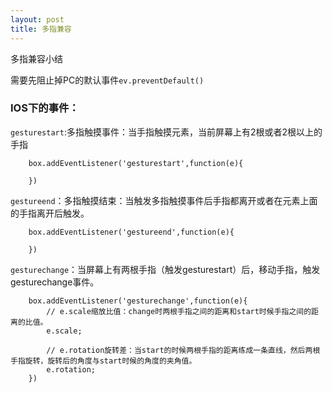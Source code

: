 ```yaml
---
layout: post
title: 多指兼容
---
```


多指兼容小结

需要先阻止掉PC的默认事件`ev.preventDefault()`
### IOS下的事件：
`gesturestart`:多指触摸事件：当手指触摸元素，当前屏幕上有2根或者2根以上的手指      
```
	box.addEventListener('gesturestart',function(e){
		
	})
```

`gestureend`：多指触摸结束：当触发多指触摸事件后手指都离开或者在元素上面的手指离开后触发。   

```
	box.addEventListener('gestureend',function(e){
		
	})    
```

`gesturechange`：当屏幕上有两根手指（触发gesturestart）后，移动手指，触发gesturechange事件。

```
	box.addEventListener('gesturechange',function(e){
		// e.scale缩放比值：change时两根手指之间的距离和start时候手指之间的距离的比值。
		e.scale; 
	
		// e.rotation旋转差：当start的时候两根手指的距离练成一条直线，然后两根手指旋转，旋转后的角度与start时候的角度的夹角值。
		e.rotation;
	})
```


